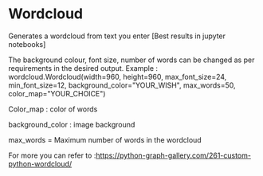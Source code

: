 # Wordcloud
Generates a wordcloud from text you enter [Best results in jupyter notebooks]

The background colour, font size, number of words can be changed as per requirements in the desired output.
Example : wordcloud.Wordcloud(width=960, height=960, max_font_size=24, min_font_size=12, background_color="YOUR_WISH", max_words=50, color_map="YOUR_CHOICE")


Color_map : color of words

background_color : image background

max_words = Maximum number of words in the wordcloud

For more you can refer to :https://python-graph-gallery.com/261-custom-python-wordcloud/
